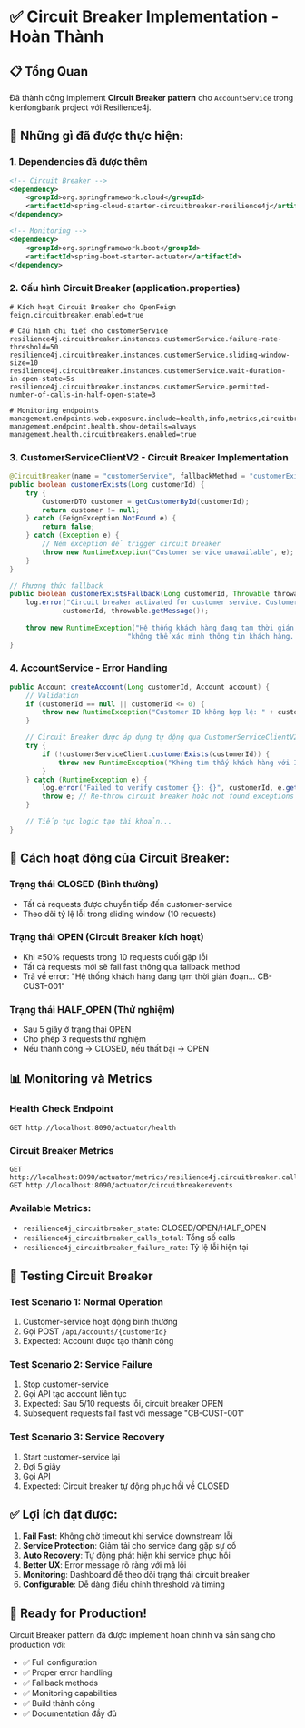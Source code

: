 # ✅ Circuit Breaker Implementation - Hoàn Thành

## 📋 Tổng Quan
Đã thành công implement **Circuit Breaker pattern** cho `AccountService` trong kienlongbank project với Resilience4j.

## 🔧 Những gì đã được thực hiện:

### 1. **Dependencies đã được thêm**
```xml
<!-- Circuit Breaker -->
<dependency>
    <groupId>org.springframework.cloud</groupId>
    <artifactId>spring-cloud-starter-circuitbreaker-resilience4j</artifactId>
</dependency>

<!-- Monitoring -->
<dependency>
    <groupId>org.springframework.boot</groupId>
    <artifactId>spring-boot-starter-actuator</artifactId>
</dependency>
```

### 2. **Cấu hình Circuit Breaker** (application.properties)
```properties
# Kích hoạt Circuit Breaker cho OpenFeign
feign.circuitbreaker.enabled=true

# Cấu hình chi tiết cho customerService
resilience4j.circuitbreaker.instances.customerService.failure-rate-threshold=50
resilience4j.circuitbreaker.instances.customerService.sliding-window-size=10
resilience4j.circuitbreaker.instances.customerService.wait-duration-in-open-state=5s
resilience4j.circuitbreaker.instances.customerService.permitted-number-of-calls-in-half-open-state=3

# Monitoring endpoints
management.endpoints.web.exposure.include=health,info,metrics,circuitbreakerevents
management.endpoint.health.show-details=always
management.health.circuitbreakers.enabled=true
```

### 3. **CustomerServiceClientV2 - Circuit Breaker Implementation**
```java
@CircuitBreaker(name = "customerService", fallbackMethod = "customerExistsFallback")
public boolean customerExists(Long customerId) {
    try {
        CustomerDTO customer = getCustomerById(customerId);
        return customer != null;
    } catch (FeignException.NotFound e) {
        return false;
    } catch (Exception e) {
        // Ném exception để trigger circuit breaker
        throw new RuntimeException("Customer service unavailable", e);
    }
}

// Phương thức fallback
public boolean customerExistsFallback(Long customerId, Throwable throwable) {
    log.error("Circuit breaker activated for customer service. Customer ID: {}, Error: {}", 
             customerId, throwable.getMessage());
    
    throw new RuntimeException("Hệ thống khách hàng đang tạm thời gián đoạn, " +
                             "không thể xác minh thông tin khách hàng. Mã lỗi: CB-CUST-001");
}
```

### 4. **AccountService - Error Handling**
```java
public Account createAccount(Long customerId, Account account) {
    // Validation
    if (customerId == null || customerId <= 0) {
        throw new RuntimeException("Customer ID không hợp lệ: " + customerId);
    }

    // Circuit Breaker được áp dụng tự động qua CustomerServiceClientV2
    try {
        if (!customerServiceClient.customerExists(customerId)) {
            throw new RuntimeException("Không tìm thấy khách hàng với ID: " + customerId);
        }
    } catch (RuntimeException e) {
        log.error("Failed to verify customer {}: {}", customerId, e.getMessage());
        throw e; // Re-throw circuit breaker hoặc not found exceptions
    }

    // Tiếp tục logic tạo tài khoản...
}
```

## 🎯 Cách hoạt động của Circuit Breaker:

### **Trạng thái CLOSED (Bình thường)**
- Tất cả requests được chuyển tiếp đến customer-service
- Theo dõi tỷ lệ lỗi trong sliding window (10 requests)

### **Trạng thái OPEN (Circuit Breaker kích hoạt)**
- Khi ≥50% requests trong 10 requests cuối gặp lỗi
- Tất cả requests mới sẽ fail fast thông qua fallback method
- Trả về error: "Hệ thống khách hàng đang tạm thời gián đoạn... CB-CUST-001"

### **Trạng thái HALF_OPEN (Thử nghiệm)**
- Sau 5 giây ở trạng thái OPEN
- Cho phép 3 requests thử nghiệm
- Nếu thành công → CLOSED, nếu thất bại → OPEN

## 📊 Monitoring và Metrics

### **Health Check Endpoint**
```
GET http://localhost:8090/actuator/health
```

### **Circuit Breaker Metrics**
```
GET http://localhost:8090/actuator/metrics/resilience4j.circuitbreaker.calls
GET http://localhost:8090/actuator/circuitbreakerevents
```

### **Available Metrics:**
- `resilience4j_circuitbreaker_state`: CLOSED/OPEN/HALF_OPEN
- `resilience4j_circuitbreaker_calls_total`: Tổng số calls
- `resilience4j_circuitbreaker_failure_rate`: Tỷ lệ lỗi hiện tại

## 🧪 Testing Circuit Breaker

### **Test Scenario 1: Normal Operation**
1. Customer-service hoạt động bình thường
2. Gọi POST `/api/accounts/{customerId}` 
3. Expected: Account được tạo thành công

### **Test Scenario 2: Service Failure**
1. Stop customer-service
2. Gọi API tạo account liên tục
3. Expected: Sau 5/10 requests lỗi, circuit breaker OPEN
4. Subsequent requests fail fast với message "CB-CUST-001"

### **Test Scenario 3: Service Recovery**
1. Start customer-service lại
2. Đợi 5 giây
3. Gọi API
4. Expected: Circuit breaker tự động phục hồi về CLOSED

## ✅ Lợi ích đạt được:

1. **Fail Fast**: Không chờ timeout khi service downstream lỗi
2. **Service Protection**: Giảm tải cho service đang gặp sự cố  
3. **Auto Recovery**: Tự động phát hiện khi service phục hồi
4. **Better UX**: Error message rõ ràng với mã lỗi
5. **Monitoring**: Dashboard để theo dõi trạng thái circuit breaker
6. **Configurable**: Dễ dàng điều chỉnh threshold và timing

## 🚀 Ready for Production!

Circuit Breaker pattern đã được implement hoàn chỉnh và sẵn sàng cho production với:
- ✅ Full configuration
- ✅ Proper error handling  
- ✅ Fallback methods
- ✅ Monitoring capabilities
- ✅ Build thành công
- ✅ Documentation đầy đủ
